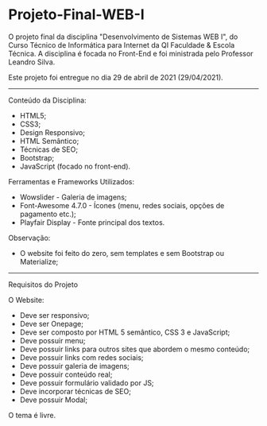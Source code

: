 # Projeto-Final-WEB-I
O projeto final da disciplina "Desenvolvimento de Sistemas WEB I", do Curso Técnico de Informática para Internet da QI Faculdade & Escola Técnica. 
A disciplina é focada no Front-End e foi ministrada pelo Professor Leandro Silva.

Este projeto foi entregue no dia 29 de abril de 2021 (29/04/2021).

---------------------------------------------------------------------------------------------------------------------------------------------------------------------------------

Conteúdo da Disciplina:

- HTML5;
- CSS3;
- Design Responsivo;
- HTML Semântico;
- Técnicas de SEO;
- Bootstrap;
- JavaScript (focado no front-end).

Ferramentas e Frameworks Utilizados:

- Wowslider - Galeria de imagens;
- Font-Awesome 4.7.0 - Ícones (menu, redes sociais, opções de pagamento etc.);
- Playfair Display - Fonte principal dos textos.

Observação:

- O website foi feito do zero, sem templates e sem Bootstrap ou Materialize;

---------------------------------------------------------------------------------------------------------------------------------------------------------------------------------

Requisitos do Projeto

O Website:

- Deve ser responsivo;
- Deve ser Onepage;
- Deve ser composto por HTML 5 semântico, CSS 3 e JavaScript;
- Deve possuir menu;
- Deve possuir links para outros sites que abordem o mesmo conteúdo;
- Deve possuir links com redes sociais;
- Deve possuir galeria de imagens;
- Deve possuir conteúdo real;
- Deve possuir formulário validado por JS;
- Deve incorporar técnicas de SEO;
- Deve possuir Modal;

O tema é livre.
